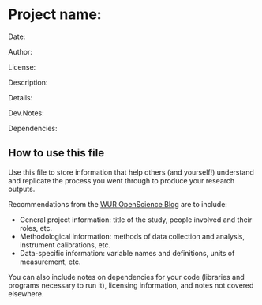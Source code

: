 
# Project name:		

Date:

Author:

License:     		

Description: 		

Details:     		

Dev.Notes:   		

Dependencies:     		


## How to use this file
Use this file to store information that help others (and yourself!) understand and replicate the process you went through to produce your research outputs. 

Recommendations from the [WUR OpenScience Blog](https://weblog.wur.eu/openscience/documenting-research-data-along-way-tips-tools/) are to include:

* General project information: title of the study, people involved and their roles, etc.
* Methodological information: methods of data collection and analysis, instrument calibrations, etc.
* Data-specific information: variable names and definitions, units of measurement, etc.

You can also include notes on dependencies for your code (libraries and programs necessary to run it), licensing information, and notes not covered elsewhere.


